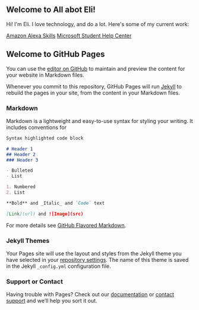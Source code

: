 ## Welcome to All abot Eli!

Hi! I'm Eli. I love technology, and do a lot. Here's some of my current work:

[Amazon Alexa Skills](https://www.amazon.com/s?k=Eli+W&i=alexa-skills&ref=nb_sb_noss_2_)
[Microsoft Student Help Center](https://support.office.com/en-us/article/student-help-center-395ab230-55bf-44c6-b265-e832d729b694)



## Welcome to GitHub Pages

You can use the [editor on GitHub](https://github.com/eliweitzman/EliPortfolio/edit/master/index.md) to maintain and preview the content for your website in Markdown files.

Whenever you commit to this repository, GitHub Pages will run [Jekyll](https://jekyllrb.com/) to rebuild the pages in your site, from the content in your Markdown files.

### Markdown

Markdown is a lightweight and easy-to-use syntax for styling your writing. It includes conventions for

```markdown
Syntax highlighted code block

# Header 1
## Header 2
### Header 3

- Bulleted
- List

1. Numbered
2. List

**Bold** and _Italic_ and `Code` text

[Link](url) and ![Image](src)
```

For more details see [GitHub Flavored Markdown](https://guides.github.com/features/mastering-markdown/).

### Jekyll Themes

Your Pages site will use the layout and styles from the Jekyll theme you have selected in your [repository settings](https://github.com/eliweitzman/EliPortfolio/settings). The name of this theme is saved in the Jekyll `_config.yml` configuration file.

### Support or Contact

Having trouble with Pages? Check out our [documentation](https://help.github.com/categories/github-pages-basics/) or [contact support](https://github.com/contact) and we’ll help you sort it out.
